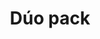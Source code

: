 ---
title: Dúo pack
date: 
draft: false

# descripcion
description : La promo incluye 2 pares de aros surtidos en plata 925. Traba con mariposita. Ositos, honguitos, flores, mariposas, ranitas y patitos súper divertidos!

materials: Plata 925

color: 

dimensions: 

code: 99-99-1152

type: "Promos"

categories: []

price: $1.310,00

price_eftvo: $500,00

# Images
# first image will be shown in the product page
images:
  # - image: "images/path_to_image"
  # La ubicacion de las imagenes es imagenes/Promos/Promos.Promo/99-99-1152-duo-pack
  - image: "./images/promos/promo/99-99-1152-navidad-aros-ninias-.jpg"
---